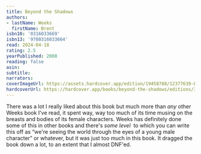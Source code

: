 ```yaml
---
title: Beyond the Shadows
authors:
- lastName: Weeks
  firstName: Brent
isbn10: '0316033669'
isbn13: '9780316033664'
read: 2024-04-18
rating: 2.5
yearPublished: 2008
reading: false
asin:
subtitle:
narrators:
coverImageUrl: https://assets.hardcover.app/edition/19458788/12377639-L.jpg
hardcoverUrl: https://hardcover.app/books/beyond-the-shadows/editions/30403646
---
```

There was a lot I really liked about this book but much more than  _any_  other Weeks book I've read, it spent way, way too much of its time musing on the breasts and bodies of its female characters. Weeks has definitely done some of this in other books and there's  _some level_  to which you can write this off as “we're seeing the world through the eyes of a young male character” or whatever, but it was just too much in this book. It dragged the book down a lot, to an extent that I almost DNF'ed.
